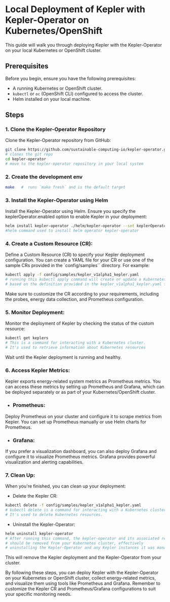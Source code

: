 # Local Deployment of Kepler with Kepler-Operator on Kubernetes/OpenShift

This guide will walk you through deploying Kepler with the Kepler-Operator 
on your local Kubernetes or OpenShift cluster.

## Prerequisites

Before you begin, ensure you have the following prerequisites:

- A running Kubernetes or OpenShift cluster.
- `kubectl` or `oc` (OpenShift CLI) configured to access the cluster.
- Helm installed on your local machine.

## Steps

### 1. Clone the Kepler-Operator Repository

Clone the Kepler-Operator repository from GitHub:

```bash
git clone https://github.com/sustainable-computing-io/kepler-operator.git
# clones the git repo 
cd kepler-operator
# move to the kepler-operator repository in your local system
```

### 2. Create the development env
```bash
make   #  runs `make fresh` and is the default target 
```

### 3. Install the Kepler-Operator using Helm

Install the Kepler-Operator using Helm. Ensure you specify the 
keplerOperator.enabled option to enable Kepler in your deployment:

```bash
helm install kepler-operator ./helm/kepler-operator --set keplerOperator.enabled=true
#helm command used to install helm operator kepler-operator
```

### 4. Create a Custom Resource (CR):

Define a Custom Resource (CR) to specify your Kepler deployment configuration. 
You can create a YAML file for your CR or use one of the sample CRs provided 
in the `config/samples`` directory. For example:

```bash
kubectl apply -f config/samples/kepler_v1alpha1_kepler.yaml
# running this kubectl apply command will create or update a Kubernetes resource 
# based on the definition provided in the kepler_v1alpha1_kepler.yaml file
```
Make sure to customize the CR according to your requirements, including 
the probes,  energy data collection, and Prometheus configuration.

### 5. Monitor Deployment:

Monitor the deployment of Kepler by checking the status of the custom resource:

```bash
kubectl get keplers
# This is a command for interacting with a Kubernetes cluster. 
# It's used to retrieve information about Kubernetes resources
```
Wait until the Kepler deployment is running and healthy.


### 6. Access Kepler Metrics:

Kepler exports energy-related system metrics as Prometheus metrics. 
You can access these metrics by setting up Prometheus and Grafana, 
which can be deployed separately or as part of your Kubernetes/OpenShift cluster.

- ### Prometheus: 
Deploy Prometheus on your cluster and configure it to scrape metrics from Kepler. 
You can set up Prometheus manually or use Helm charts for Prometheus.

- ### Grafana: 
If you prefer a visualization dashboard, you can also deploy Grafana and 
configure it to visualize Prometheus metrics. Grafana provides powerful visualization 
and alerting capabilities.

### 7. Clean Up:

When you're finished, you can clean up your deployment:

- Delete the Kepler CR:

```bash
kubectl delete -f config/samples/kepler_v1alpha1_kepler.yaml
# kubectl delete is a command for interacting with a Kubernetes cluster. 
# It's used to delete Kubernetes resources.
```
- Uninstall the Kepler-Operator:

```bash 
helm uninstall kepler-operator
# After running this command, the kepler-operator and its associated resources 
# should be removed from your Kubernetes cluster, effectively 
# uninstalling the Kepler-Operator and any Kepler instances it was managing.
```
This will remove the Kepler deployment and the Kepler-Operator from your cluster.

By following these steps, you can deploy Kepler with the Kepler-Operator on your 
Kubernetes or OpenShift cluster, collect energy-related metrics, and visualize them 
using tools like Prometheus and Grafana. Remember to customize the Kepler CR and 
Prometheus/Grafana configurations to suit your specific monitoring needs.




